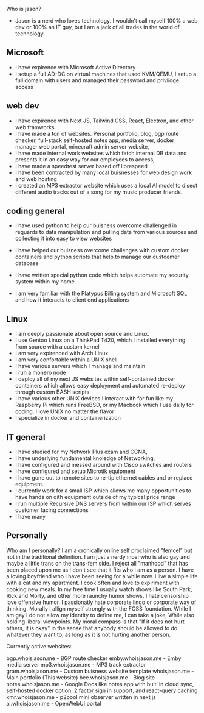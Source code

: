 Who is jason? 

- Jason is a nerd who loves technology. I wouldn't call myself 100% a web dev or 100% an IT guy, but I am a jack of all trades in the world of technology. 


## Microsoft
- I have expirence with Microsoft Active Directory 
- I setup a full AD-DC on virtual machines that used KVM/QEMU, I setup a full domain with users and managed their password and privlidge access

## web dev
- I have expirence with Next JS, Tailwind CSS, React, Electron, and other web framworks
- I have made a ton of websites. Personal portfolio, blog, bgp route checker, full-stack self-hosted notes app, media server, docker manager web portal, minecraft admin server website, 
- I have made internal work websites which fetch internal DB data and presents it in an easy way for our employees to access, 
- I have made a speedtest server based off librespeed 
- I have been contracted by many local buisnesses for web design work and web hosting
- I created an  MP3 extractor website which uses a local AI model to disect different audio tracks out of a song for my music producer friends. 
## coding general
- I have used python to help our buisness overcome challenged in reguards to data manipulation and pulling data from various sources and collecting it into easy to view websites

- I have helped our buisness overcome challenges with custom docker containers and python scripts that help to manage our custoemer database

- I have written special python code which helps automate my security system within my home

- I am very familiar with the Platypus Billing system and Microsoft SQL and how it interacts to client end applications 

## Linux 
- I am deeply passionate about open source and Linux. 
- I use Gentoo Linux on a ThinkPad T420, which I installed everything from source with a custom kernel
- I am very expirenced with Arch Linux
- I am very confortable within a UNIX shell
- I have various servers which I manage and maintain
- I run a monero node
- I deploy all of my next JS websites within self-contained docker containers which allows easy deployment and automated re-deploy through custom BASH scripts
- I have various other UNIX devices I interact with for fun like my Raspberry Pi which runs FreeBSD, or my Macbook which I use daily for coding. I love UNIX no matter the flavor
- I specialize in docker and containerization
## IT general 
- I have studied for my Network Plus exam and CCNA, 
- I have underlying fundamental knoledge of Networking, 
- I have configured and messed around with Cisco switches and routers 
- I have configured and setup Microtik equipment
- I have gone out to remote sites to re-tip ethernet cables and or replace equipment. 
- I currently work for a small ISP which allows me many opportunities to have hands on qith equipment outside of my typical price range 
- I run multiple Recursive DNS servers from within our ISP which serves customer facing connections
- I have many 

## Personally 
Who am I personally? I am a cronically online self proclaimed "femcel" but not in the traditional definition. I am just a nerdy incel who is also gay and maybe a little trans on the trans-fem side. I reject all "manhood" that has been placed upon me as I don't see that it fits who I am as a person. I have a loving boyfriend who I have been seeing for a while now. I live a simple life with a cat and my apartment. I cook often and love to expiriment with cooking new meals. In my free time I usually watch shows like South Park, Rick and Morty, and other more raunchy humor shows. I hate censorship love offensive humor. I passionatly hate corporate lingo or corporate way of thinking. Morally I allign myself strongly with the FOSS foundation. While I am gay I do not allow my identity to define me, I can take a joke, While also holding liberal viewpoints. My moral compass is that "If it does not hurt others, it is okay" in the sense that anybody should be allowed to do whatever they want to, as long as it is not hurting another person. 


Currently active websites:

bgp.whoisjason.me - BGP route checker
emby.whoisjason.me - Emby media server 
mp3.whoisjason.me - MP3 track extractor
gram.whoisjason.me - Custom buisness website template
whoisjason.me - Main portfolio (This website)
bee.whoisjason.me - Blog site
notes.whoisjason.me - Google Docs like notes app with buitl in cloud sync, self-hosted docker option, 2 factor sign in support, and react-query caching
xmr.whoisjason.me - p2pool mini observer written in next js 
ai.whoisjason.me - OpenWebUI portal
